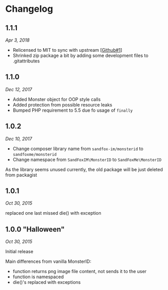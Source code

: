 # Changelog

## 1.1.1

_Apr 3, 2018_

* Relicensed to MIT to sync with upstream [[Github#1]]
* Shrinked zip package a bit by adding some development files to .gitattributes

## 1.1.0

_Dec 12, 2017_

* Added Monster object for OOP style calls
* Added protection from possible resource leaks
* Bumped PHP requirement to 5.5 due fo usage of `finally`

## 1.0.2

_Dec 10, 2017_

* Change composer library name from ```sandfox-im/monsterid``` to ```sandfoxme/monsterid```
* Change namespace from ```SandFoxIM\MonsterID``` to ```SandFoxMe\MonsterID```

As the library seems unused currently, the old package will be just deleted from packagist

## 1.0.1

_Oct 30, 2015_

replaced one last missed die() with exception

## 1.0.0 "Halloween"

_Oct 30, 2015_

Initial release

Main differences from vanilla MonsterID:
- function returns png image file content, not sends it to the user
- function is namespaced
- die()'s replaced with exceptions

[Github#1]: https://github.com/sandfoxme/monsterid/issues/1

